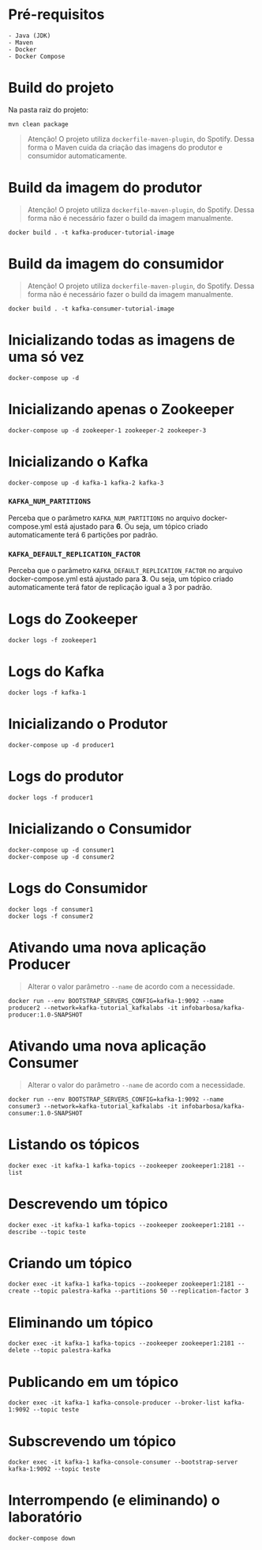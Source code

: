 # Pré-requisitos
    - Java (JDK)
    - Maven
    - Docker
    - Docker Compose

# Build do projeto
Na pasta raiz do projeto:
```
mvn clean package
```
> Atenção! O projeto utiliza `dockerfile-maven-plugin`, do Spotify. Dessa forma o Maven cuida da criação das imagens do produtor e consumidor automaticamente.

# Build da imagem do produtor
> Atenção! O projeto utiliza `dockerfile-maven-plugin`, do Spotify. Dessa forma não é necessário fazer o build da imagem manualmente.
```
docker build . -t kafka-producer-tutorial-image
```

# Build da imagem do consumidor
> Atenção! O projeto utiliza `dockerfile-maven-plugin`, do Spotify. Dessa forma não é necessário fazer o build da imagem manualmente.
```
docker build . -t kafka-consumer-tutorial-image
```
 
# Inicializando todas as imagens de uma só vez
```
docker-compose up -d
```

# Inicializando apenas o Zookeeper
```
docker-compose up -d zookeeper-1 zookeeper-2 zookeeper-3
```
# Inicializando o Kafka
```
docker-compose up -d kafka-1 kafka-2 kafka-3
```

### `KAFKA_NUM_PARTITIONS`
Perceba que o parâmetro `KAFKA_NUM_PARTITIONS` no arquivo docker-compose.yml está ajustado para **6**. Ou seja, um tópico criado automaticamente terá 6 partições por padrão.

### `KAFKA_DEFAULT_REPLICATION_FACTOR`
Perceba que o parâmetro `KAFKA_DEFAULT_REPLICATION_FACTOR` no arquivo docker-compose.yml está ajustado para **3**. Ou seja, um tópico criado automaticamente terá fator de replicação igual a 3 por padrão.

# Logs do Zookeeper
```
docker logs -f zookeeper1
```

# Logs do Kafka
```
docker logs -f kafka-1
```

# Inicializando o Produtor
```
docker-compose up -d producer1
```

# Logs do produtor
```
docker logs -f producer1
```

# Inicializando o Consumidor
```
docker-compose up -d consumer1
docker-compose up -d consumer2
```
# Logs do Consumidor
```
docker logs -f consumer1
docker logs -f consumer2
```

# Ativando uma nova aplicação Producer 
> Alterar o valor parâmetro  `--name` de acordo com a necessidade.
```
docker run --env BOOTSTRAP_SERVERS_CONFIG=kafka-1:9092 --name producer2 --network=kafka-tutorial_kafkalabs -it infobarbosa/kafka-producer:1.0-SNAPSHOT
```

# Ativando uma nova aplicação Consumer
> Alterar o valor do parâmetro  `--name` de acordo com a necessidade.
```
docker run --env BOOTSTRAP_SERVERS_CONFIG=kafka-1:9092 --name consumer3 --network=kafka-tutorial_kafkalabs -it infobarbosa/kafka-consumer:1.0-SNAPSHOT
```

# Listando os tópicos
```
docker exec -it kafka-1 kafka-topics --zookeeper zookeeper1:2181 --list
```

# Descrevendo um tópico
```
docker exec -it kafka-1 kafka-topics --zookeeper zookeeper1:2181 --describe --topic teste
```

# Criando um tópico
```
docker exec -it kafka-1 kafka-topics --zookeeper zookeeper1:2181 --create --topic palestra-kafka --partitions 50 --replication-factor 3
```

# Eliminando um tópico
```
docker exec -it kafka-1 kafka-topics --zookeeper zookeeper1:2181 --delete --topic palestra-kafka
```

# Publicando em um tópico
```
docker exec -it kafka-1 kafka-console-producer --broker-list kafka-1:9092 --topic teste
```

# Subscrevendo um tópico
```
docker exec -it kafka-1 kafka-console-consumer --bootstrap-server kafka-1:9092 --topic teste
```

# Interrompendo (e eliminando) o laboratório
```
docker-compose down
```
